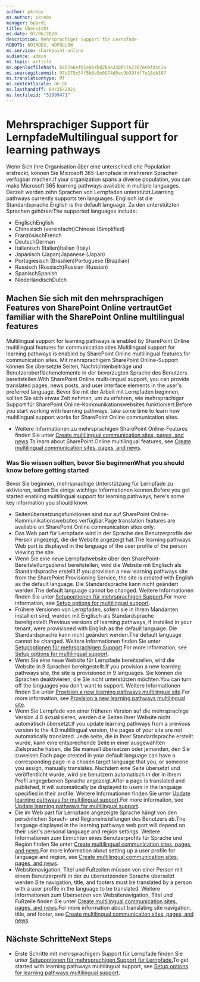 ```yaml
---
author: pkrebs
ms.author: pkrebs
manager: bpardi
title: Übersicht
ms.date: 07/06/2020
description: Mehrsprachiger Support für Lernpfade
ROBOTS: NOINDEX, NOFOLLOW
ms.service: sharepoint-online
audience: admin
ms.topic: article
ms.openlocfilehash: 5c57a6ef61e064bd2b9a330bc7e23678ebfdcc1a
ms.sourcegitcommit: 97e175e5ff5b6a9e0274d5ec9b39fdf7e18eb387
ms.translationtype: MT
ms.contentlocale: de-DE
ms.lasthandoff: 04/25/2021
ms.locfileid: "51999471"
---
```

# <a name="multilingual-support-for-learning-pathways"></a><span data-ttu-id="4346a-103">Mehrsprachiger Support für Lernpfade</span><span class="sxs-lookup"><span data-stu-id="4346a-103">Multilingual support for learning pathways</span></span>

<span data-ttu-id="4346a-104">Wenn Sich Ihre Organisation über eine unterschiedliche Population erstreckt, können Sie Microsoft 365-Lernpfade in mehreren Sprachen verfügbar machen.</span><span class="sxs-lookup"><span data-stu-id="4346a-104">If your organization spans a diverse population, you can make Microsoft 365 learning pathways available in multiple languages.</span></span> <span data-ttu-id="4346a-105">Derzeit werden zehn Sprachen von Lernpfaden unterstützt.</span><span class="sxs-lookup"><span data-stu-id="4346a-105">Learning pathways currently supports ten languages.</span></span> <span data-ttu-id="4346a-106">Englisch ist die Standardsprache.</span><span class="sxs-lookup"><span data-stu-id="4346a-106">English is the default language.</span></span> <span data-ttu-id="4346a-107">Zu den unterstützten Sprachen gehören:</span><span class="sxs-lookup"><span data-stu-id="4346a-107">The supported languages include:</span></span>   

- <span data-ttu-id="4346a-108">Englisch</span><span class="sxs-lookup"><span data-stu-id="4346a-108">English</span></span>    
- <span data-ttu-id="4346a-109">Chinesisch (vereinfacht)</span><span class="sxs-lookup"><span data-stu-id="4346a-109">Chinese (Simplified)</span></span>
- <span data-ttu-id="4346a-110">Französisch</span><span class="sxs-lookup"><span data-stu-id="4346a-110">French</span></span>
- <span data-ttu-id="4346a-111">Deutsch</span><span class="sxs-lookup"><span data-stu-id="4346a-111">German</span></span>
- <span data-ttu-id="4346a-112">Italienisch (Italien)</span><span class="sxs-lookup"><span data-stu-id="4346a-112">Italian (Italy)</span></span>
- <span data-ttu-id="4346a-113">Japanisch (Japan)</span><span class="sxs-lookup"><span data-stu-id="4346a-113">Japanese (Japan)</span></span>
- <span data-ttu-id="4346a-114">Portugiesisch (Brasilien)</span><span class="sxs-lookup"><span data-stu-id="4346a-114">Portuguese (Brazilian)</span></span>
- <span data-ttu-id="4346a-115">Russisch (Russisch)</span><span class="sxs-lookup"><span data-stu-id="4346a-115">Russian (Russian)</span></span>
- <span data-ttu-id="4346a-116">Spanisch</span><span class="sxs-lookup"><span data-stu-id="4346a-116">Spanish</span></span>
- <span data-ttu-id="4346a-117">Niederländisch</span><span class="sxs-lookup"><span data-stu-id="4346a-117">Dutch</span></span>

## <a name="get-familiar-with-the-sharepoint-online-multilingual-features"></a><span data-ttu-id="4346a-118">Machen Sie sich mit den mehrsprachigen Features von SharePoint Online vertraut</span><span class="sxs-lookup"><span data-stu-id="4346a-118">Get familiar with the SharePoint Online multilingual features</span></span>
<span data-ttu-id="4346a-119">Multilingual support for learning pathways is enabled by SharePoint Online multilingual features for communication sites.</span><span class="sxs-lookup"><span data-stu-id="4346a-119">Multilingual support for learning pathways is enabled by SharePoint Online multilingual features for communication sites.</span></span>
<span data-ttu-id="4346a-120">Mit mehrsprachigem SharePoint Online-Support können Sie übersetzte Seiten, Nachrichtenbeiträge und Benutzeroberflächenelemente in der bevorzugten Sprache des Benutzers bereitstellen.</span><span class="sxs-lookup"><span data-stu-id="4346a-120">With SharePoint Online multi-lingual support, you can provide translated pages, news posts, and user interface elements in the user's preferred language.</span></span> <span data-ttu-id="4346a-121">Bevor Sie mit der Arbeit mit Lernpfaden beginnen, sollten Sie sich etwas Zeit nehmen, um zu erfahren, wie mehrsprachiger Support für SharePoint Online-Kommunikationswebsites funktioniert.</span><span class="sxs-lookup"><span data-stu-id="4346a-121">Before you start working with learning pathways, take some time to learn how multilingual support works for SharePoint Online communication sites.</span></span> 
- <span data-ttu-id="4346a-122">Weitere Informationen zu mehrsprachigen SharePoint Online-Features finden Sie unter [Create multilingual communication sites, pages, and news](https://support.office.com/article/2bb7d610-5453-41c6-a0e8-6f40b3ed750c).</span><span class="sxs-lookup"><span data-stu-id="4346a-122">To learn about SharePoint Online multilingual features, see [Create multilingual communication sites, pages, and news](https://support.office.com/article/2bb7d610-5453-41c6-a0e8-6f40b3ed750c).</span></span> 

### <a name="what-you-should-know-before-getting-started"></a><span data-ttu-id="4346a-123">Was Sie wissen sollten, bevor Sie beginnen</span><span class="sxs-lookup"><span data-stu-id="4346a-123">What you should know before getting started</span></span> 
<span data-ttu-id="4346a-124">Bevor Sie beginnen, mehrsprachige Unterstützung für Lernpfade zu aktivieren, sollten Sie einige wichtige Informationen kennen.</span><span class="sxs-lookup"><span data-stu-id="4346a-124">Before you get started enabling multilingual support for learning pathways, here's some key information you should know.</span></span> 

- <span data-ttu-id="4346a-125">Seitenübersetzungsfunktionen sind nur auf SharePoint Online-Kommunikationswebsites verfügbar.</span><span class="sxs-lookup"><span data-stu-id="4346a-125">Page translation features are available on SharePoint Online communication sites only.</span></span>
- <span data-ttu-id="4346a-126">Das Web part für Lernpfade wird in der Sprache des Benutzerprofils der Person angezeigt, die die Website angezeigt hat.</span><span class="sxs-lookup"><span data-stu-id="4346a-126">The learning pathways Web part is displayed in the language of the user profile of the person viewing the site.</span></span>   
- <span data-ttu-id="4346a-127">Wenn Sie eine neue Lernpfadwebsite über den SharePoint-Bereitstellungsdienst bereitstellen, wird die Website mit Englisch als Standardsprache erstellt.</span><span class="sxs-lookup"><span data-stu-id="4346a-127">If you provision a new learning pathways site from the SharePoint Provisioning Service, the site is created with English as the default language.</span></span> <span data-ttu-id="4346a-128">Die Standardsprache kann nicht geändert werden.</span><span class="sxs-lookup"><span data-stu-id="4346a-128">The default language cannot be changed.</span></span> <span data-ttu-id="4346a-129">Weitere Informationen finden Sie unter [Setupoptionen für mehrsprachigen Support](./custom_setupoptions_ml.md).</span><span class="sxs-lookup"><span data-stu-id="4346a-129">For more information, see [Setup options for multilingual support](./custom_setupoptions_ml.md).</span></span>
- <span data-ttu-id="4346a-130">Frühere Versionen von Lernpfaden, sofern sie in Ihrem Mandanten installiert sind, wurden mit Englisch als Standardsprache bereitgestellt.</span><span class="sxs-lookup"><span data-stu-id="4346a-130">Previous versions of learning pathways, if installed in your tenant, were provisioned with English as the default language.</span></span> <span data-ttu-id="4346a-131">Die Standardsprache kann nicht geändert werden.</span><span class="sxs-lookup"><span data-stu-id="4346a-131">The default language cannot be changed.</span></span> <span data-ttu-id="4346a-132">Weitere Informationen finden Sie unter [Setupoptionen für mehrsprachigen Support](./custom_setupoptions_ml.md).</span><span class="sxs-lookup"><span data-stu-id="4346a-132">For more information, see [Setup options for multilingual support](./custom_setupoptions_ml.md).</span></span>
- <span data-ttu-id="4346a-133">Wenn Sie eine neue Website für Lernpfade bereitstellen, wird die Website in 9 Sprachen bereitgestellt.</span><span class="sxs-lookup"><span data-stu-id="4346a-133">If you provision a new learning pathways site, the site is provisioned in 9 languages.</span></span> <span data-ttu-id="4346a-134">Sie können die Sprachen deaktivieren, die Sie nicht unterstützen möchten.</span><span class="sxs-lookup"><span data-stu-id="4346a-134">You can turn off the languages you don't want to support.</span></span> <span data-ttu-id="4346a-135">Weitere Informationen finden Sie unter [Provision a new learning pathways multilingual site](./custom_provision_ml.md).</span><span class="sxs-lookup"><span data-stu-id="4346a-135">For more information, see [Provision a new learning pathways multilingual site](./custom_provision_ml.md).</span></span>  
- <span data-ttu-id="4346a-136">Wenn Sie Lernpfade von einer früheren Version auf die mehrsprachige Version 4.0 aktualisieren, werden die Seiten Ihrer Website nicht automatisch übersetzt.</span><span class="sxs-lookup"><span data-stu-id="4346a-136">If you update learning pathways from a previous version to the 4.0 multilingual version, the pages of your site are not automatically translated.</span></span> <span data-ttu-id="4346a-137">Jede seite, die in Ihrer Standardsprache erstellt wurde, kann eine entsprechende Seite in einer ausgewählten Zielsprache haben, die Sie manuell übersetzen oder jemanden, den Sie zuweisen.</span><span class="sxs-lookup"><span data-stu-id="4346a-137">Each page created in your default language can have a corresponding page in a chosen target language that you, or someone you assign, manually translates.</span></span> <span data-ttu-id="4346a-138">Nachdem eine Seite übersetzt und veröffentlicht wurde, wird sie benutzern automatisch in der in ihrem Profil angegebenen Sprache angezeigt.</span><span class="sxs-lookup"><span data-stu-id="4346a-138">After a page is translated and published, it will automatically be displayed to users in the language specified in their profile.</span></span> <span data-ttu-id="4346a-139">Weitere Informationen finden Sie unter [Update learning pathways for multilingual support](./custom_update_ml.md).</span><span class="sxs-lookup"><span data-stu-id="4346a-139">For more information, see [Update learning pathways for multilingual support](./custom_update_ml.md).</span></span> 
- <span data-ttu-id="4346a-140">Die im Web part für Lernpfade angezeigte Sprache hängt von den persönlichen Sprach- und Regioneinstellungen des Benutzers ab.</span><span class="sxs-lookup"><span data-stu-id="4346a-140">The language displayed in the learning pathways web part will depend on their user's personal language and region settings.</span></span> <span data-ttu-id="4346a-141">Weitere Informationen zum Einrichten eines Benutzerprofils für Sprache und Region finden Sie unter [Create multilingual communication sites, pages, and news](https://support.office.com/article/2bb7d610-5453-41c6-a0e8-6f40b3ed750c).</span><span class="sxs-lookup"><span data-stu-id="4346a-141">For more information about setting up a user profile for language and region, see [Create multilingual communication sites, pages, and news](https://support.office.com/article/2bb7d610-5453-41c6-a0e8-6f40b3ed750c).</span></span> 
- <span data-ttu-id="4346a-142">Websitenavigation, Titel und Fußzeilen müssen von einer Person mit einem Benutzerprofil in der zu übersetzenden Sprache übersetzt werden.</span><span class="sxs-lookup"><span data-stu-id="4346a-142">Site navigation, title, and footers must be translated by a person with a user profile in the language to be translated.</span></span> <span data-ttu-id="4346a-143">Weitere Informationen zum Übersetzen von Websitenavigation, Titel und Fußzeile finden Sie unter [Create multilingual communication sites, pages, and news](https://support.office.com/article/2bb7d610-5453-41c6-a0e8-6f40b3ed750c).</span><span class="sxs-lookup"><span data-stu-id="4346a-143">For more information about translating site navigation, title, and footer, see [Create multilingual communication sites, pages, and news](https://support.office.com/article/2bb7d610-5453-41c6-a0e8-6f40b3ed750c).</span></span>

## <a name="next-steps"></a><span data-ttu-id="4346a-144">Nächste Schritte</span><span class="sxs-lookup"><span data-stu-id="4346a-144">Next Steps</span></span>
- <span data-ttu-id="4346a-145">Erste Schritte mit mehrsprachigem Support für Lernpfade finden Sie unter [Setupoptionen für mehrsprachigen Support für Lernpfade.](./custom_setupoptions_ml.md)</span><span class="sxs-lookup"><span data-stu-id="4346a-145">To get started with learning pathways multilingual support, see [Setup options for learning pathways multilingual support](./custom_setupoptions_ml.md).</span></span>